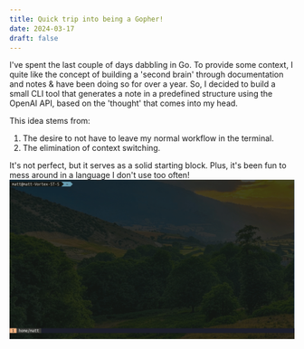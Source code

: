 ```yaml
---
title: Quick trip into being a Gopher!
date: 2024-03-17
draft: false
---
```

I've spent the last couple of days dabbling in Go. To provide some context, I quite like the concept of building a 'second brain' through documentation and notes & have been doing so for over a year. So, I decided to build a small CLI tool that generates a note in a predefined structure using the OpenAI API, based on the 'thought' that comes into my head.

This idea stems from:
1. The desire to not have to leave my normal workflow in the terminal.
2. The elimination of context switching.

It's not perfect, but it serves as a solid starting block. Plus, it's been fun to mess around in a language I don't use too often!
![Example Usage](https://raw.githubusercontent.com/matthewrobinsondev/quicknote-ai/master/example-usage.gif)
